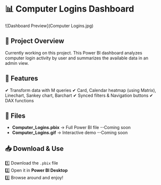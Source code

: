 # 📊 Computer Logins Dashboard

![Dashboard Preview](Computer Logins.jpg)

## 📝 Project Overview
Currently working on this project. This Power BI dashboard analyzes computer login activity by user and summarizes the available data in an admin view.

## 📌 Features
✔ Transform data with M queries
✔ Card, Calendar heatmap (using Matrix), Linechart, Sankey chart, Barchart
✔ Synced filters & Navigation buttons
✔ DAX functions

## 📂 Files
- **Computer_Logins.pbix** → Full Power BI file  --Coming soon
- **Computer_Logins.gif** → Interactive demo --Coming soon

## 📥 Download & Use
1️⃣ Download the `.pbix` file  
2️⃣ Open it in **Power BI Desktop**  
3️⃣ Browse around and enjoy!
 

